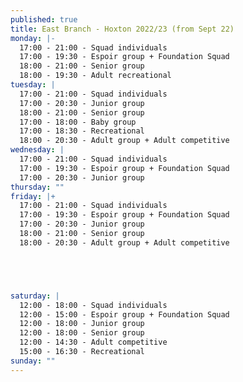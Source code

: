 ```yaml
---
published: true
title: East Branch - Hoxton 2022/23 (from Sept 22)
monday: |-
  17:00 - 21:00 - Squad individuals
  17:00 - 19:30 - Espoir group + Foundation Squad
  18:00 - 21:00 - Senior group
  18:00 - 19:30 - Adult recreational
tuesday: |
  17:00 - 21:00 - Squad individuals
  17:00 - 20:30 - Junior group
  18:00 - 21:00 - Senior group
  17:00 - 18:00 - Baby group
  17:00 - 18:30 - Recreational
  18:00 - 20:30 - Adult group + Adult competitive
wednesday: |
  17:00 - 21:00 - Squad individuals
  17:00 - 19:30 - Espoir group + Foundation Squad
  17:00 - 20:30 - Junior group
thursday: ""
friday: |+
  17:00 - 21:00 - Squad individuals
  17:00 - 19:30 - Espoir group + Foundation Squad
  17:00 - 20:30 - Junior group
  18:00 - 21:00 - Senior group
  18:00 - 20:30 - Adult group + Adult competitive





saturday: |
  12:00 - 18:00 - Squad individuals
  12:00 - 15:00 - Espoir group + Foundation Squad
  12:00 - 18:00 - Junior group
  12:00 - 18:00 - Senior group
  12:00 - 14:30 - Adult competitive
  15:00 - 16:30 - Recreational
sunday: ""
---
```

